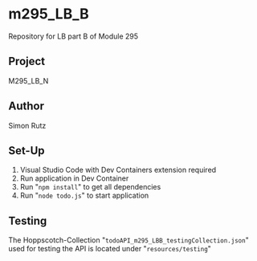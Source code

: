 # m295_LB_B
Repository for LB part B of Module 295 

## Project
M295_LB_N

## Author
Simon Rutz

## Set-Up

1. Visual Studio Code with Dev Containers extension required
2. Run application in Dev Container
3. Run "`npm install`" to get all dependencies
4. Run "`node todo.js`" to start application

## Testing
The Hoppscotch-Collection "`todoAPI_m295_LBB_testingCollection.json`" used for testing the API is located under "`resources/testing`"

